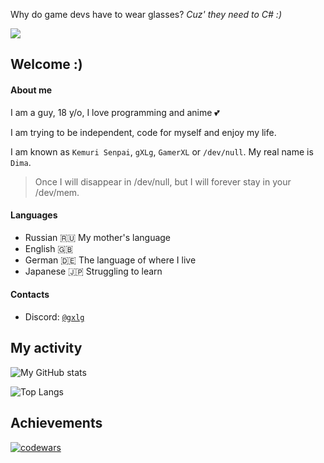 Why do game devs have to wear glasses? *Cuz' they need to C# :)*

<img src="https://user-images.githubusercontent.com/65429873/141671952-c28363d9-3265-4919-934e-0e90a7a755a5.jpg" />


## Welcome :)

#### About me
I am a guy, 18 y/o, I love programming and anime 💕

I am trying to be independent, code for myself and enjoy my life.

I am known as `Kemuri Senpai`, `gXLg`, `GamerXL` or `/dev/null`.
My real name is `Dima`.

> Once I will disappear in /dev/null, but I will forever stay in your /dev/mem.

#### Languages
- Russian 🇷🇺 My mother's language
- English 🇬🇧
- German 🇩🇪 The language of where I live
- Japanese 🇯🇵 Struggling to learn

#### Contacts
- Discord: [`@gxlg`](https://discordapp.com/users/557260090621558805)

## My activity

![My GitHub stats](https://github-readme-stats.vercel.app/api?username=gXLg&theme=dark&show_icons=true)

![Top Langs](https://github-readme-stats.vercel.app/api/top-langs/?username=gXLg&theme=dark&layout=compact)

## Achievements

[![codewars](https://www.codewars.com/users/Kemuri/badges/large)](https://www.codewars.com/users/Kemuri)

